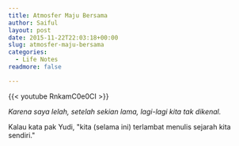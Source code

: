 ```yaml
---
title: Atmosfer Maju Bersama
author: Saiful
layout: post
date: 2015-11-22T22:03:18+00:00
slug: atmosfer-maju-bersama
categories:
  - Life Notes
readmore: false

---
```

{{< youtube RnkamC0e0CI >}}

_Karena saya lelah, setelah sekian lama, lagi-lagi kita tak dikenal._

Kalau kata pak Yudi, "kita (selama ini) terlambat menulis sejarah kita sendiri."
